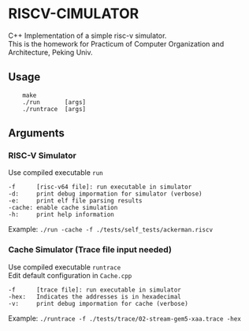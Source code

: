 # RISCV-CIMULATOR
C++ Implementation of a simple risc-v simulator.\
This is the homework for Practicum of Computer Organization and Architecture, Peking Univ.

## Usage
~~~
    make
    ./run       [args]
    ./runtrace  [args]
~~~

## Arguments

### RISC-V Simulator
Use compiled executable `run`
~~~
-f      [risc-v64 file]: run executable in simulator
-d:     print debug impormation for simulator (verbose)
-e:     print elf file parsing results
-cache: enable cache simulation
-h:     print help information
~~~
Example: `./run -cache -f ./tests/self_tests/ackerman.riscv`
### Cache Simulator (Trace file input needed)
Use compiled executable `runtrace`\
Edit default configuration in `Cache.cpp`
~~~
-f      [trace file]: run executable in simulator
-hex:   Indicates the addresses is in hexadecimal
-v:     print debug impormation for cache (verbose)
~~~
Example: `./runtrace -f ./tests/trace/02-stream-gem5-xaa.trace -hex`
